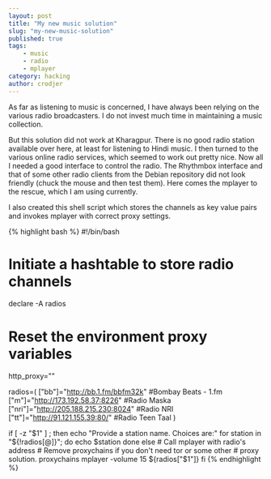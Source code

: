 ```yaml
---
layout: post
title: "My new music solution"
slug: "my-new-music-solution"
published: true
tags:
    - music
    - radio
    - mplayer
category: hacking
author: crodjer
---
```


As far as listening to music is concerned, I have always been relying on the
various radio broadcasters. I do not invest much time in maintaining a music
collection.

But this solution did not work at Kharagpur. There is no good radio station
available over here, at least for listening to Hindi music. I then turned
to the various online radio services, which seemed to work out pretty nice.
Now all I needed a good interface to control the radio. The Rhythmbox interface
and that of some other radio clients from the Debian repository did not look
friendly (chuck the mouse and then test them). Here comes the mplayer to the
rescue, which I am using currently.

I also created this shell script which stores the channels as key value pairs
and invokes mplayer with correct proxy settings.

{% highlight bash %}
#!/bin/bash

# Initiate a hashtable to store radio channels
declare -A radios

# Reset the environment proxy variables
http_proxy=""

radios=(
    ["bb"]="http://bb.1.fm/bbfm32k" #Bombay Beats - 1.fm
    ["m"]="http://173.192.58.37:8226" #Radio Maska
    ["nri"]="http://205.188.215.230:8024" #Radio NRI
    ["tt"]="http://91.121.155.39:80/" #Radio Teen Taal
)

if [ -z "$1" ] ; then
    echo "Provide a station name. Choices are:"
    for station in "${!radios[@]}"; do
        echo $station
    done
else
    # Call mplayer with radio's address
    # Remove proxychains if you don't need tor or some other
    # proxy solution.
    proxychains mplayer -volume 15 ${radios["$1"]}
fi
{% endhighlight %}
